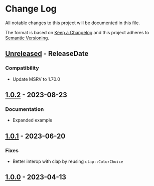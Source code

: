 # Change Log
All notable changes to this project will be documented in this file.

The format is based on [Keep a Changelog](http://keepachangelog.com/)
and this project adheres to [Semantic Versioning](http://semver.org/).

<!-- next-header -->
## [Unreleased] - ReleaseDate

### Compatibility

- Update MSRV to 1.70.0

## [1.0.2] - 2023-08-23

### Documentation

- Expanded example

## [1.0.1] - 2023-06-20

### Fixes

- Better interop with clap by reusing `clap::ColorChoice`

## [1.0.0] - 2023-04-13

<!-- next-url -->
[Unreleased]: https://github.com/rust-cli/anstyle/compare/colorchoice-clap-v1.0.2...HEAD
[1.0.2]: https://github.com/rust-cli/anstyle/compare/colorchoice-clap-v1.0.1...colorchoice-clap-v1.0.2
[1.0.1]: https://github.com/rust-cli/anstyle/compare/colorchoice-clap-v1.0.0...colorchoice-clap-v1.0.1
[1.0.0]: https://github.com/rust-cli/anstyle/compare/c4423c1...colorchoice-clap-v1.0.0
